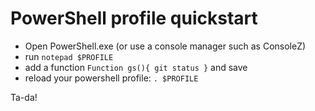 # PowerShell profile quickstart 

- Open PowerShell.exe (or use a console manager such as ConsoleZ)
- run `notepad $PROFILE`
- add a function `Function gs(){ git status }` and save
- reload your powershell profile: `. $PROFILE`

Ta-da! 

